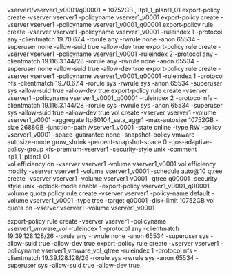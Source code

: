 














vserver1/vserver1_v0001/q00001 = 10752GB , ltp1_1_plant1_01
export-policy create -vserver vserver1 -policyname vserver1_v0001
export-policy create -vserver vserver1 -policyname vserver1_v0001_q00001
export-policy rule create -vserver vserver1 -policyname vserver1_v0001 -ruleindex 1 -protocol any -clientmatch 19.70.67.4      -rorule any -rwrule none -anon 65534 -superuser none -allow-suid true -allow-dev true
export-policy rule create -vserver vserver1 -policyname vserver1_v0001 -ruleindex 2 -protocol any -clientmatch 19.116.3.144/28 -rorule any -rwrule none -anon 65534 -superuser none -allow-suid true -allow-dev true
export-policy rule create -vserver vserver1 -policyname vserver1_v0001_q00001 -ruleindex 1 -protocol nfs -clientmatch 19.70.67.4      -rorule sys -rwrule sys -anon 65534 -superuser sys -allow-suid true -allow-dev true
export-policy rule create -vserver vserver1 -policyname vserver1_v0001_q00001 -ruleindex 2 -protocol nfs -clientmatch 19.116.3.144/28 -rorule sys -rwrule sys -anon 65534 -superuser sys -allow-suid true -allow-dev true
vol create -vserver vserver1 -volume vserver1_v0001 -aggregate ltp80104_sata_aggr1 -max-autosize 10752GB -size  2688GB   -junction-path /vserver1_v0001 -state online -type RW -policy vserver1_v0001 -space-guarantee none -snapshot-policy vmware -autosize-mode grow_shrink -percent-snapshot-space 0 -qos-adaptive-policy-group kfs-premium-vserver1 -security-style unix -comment ltp1_1_plant1_01      
vol efficiency on -vserver vserver1 -volume vserver1_v0001
vol efficiency modify -vserver vserver1 -volume vserver1_v0001 -schedule auto@10
qtree create -vserver vserver1 -volume vserver1_v0001 -qtree q00001 -security-style unix -oplock-mode enable -export-policy vserver1_v0001_q00001
volume quota policy rule create -vserver vserver1 -policy-name default -volume vserver1_v0001 -type tree -target q00001 -disk-limit 10752GB
vol quota on -vserver vserver1 -volume vserver1_v0001



export-policy rule create -vserver vserver1 -policyname vserver1_vmware_vol -ruleindex 1 -protocol any -clientmatch 19.39.128.128/26 -rorule any -rwrule none -anon 65534 -superuser sys -allow-suid true -allow-dev true
export-policy rule create -vserver vserver1 -policyname vserver1_vmware_vol_qtree -ruleindex 1 -protocol nfs -clientmatch 19.39.128.128/26 -rorule sys -rwrule sys -anon 65534 -superuser sys -allow-suid true -allow-dev true
